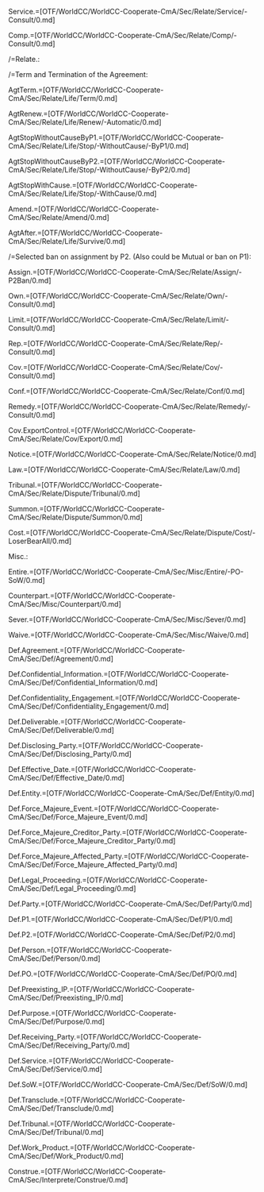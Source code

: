 Service.=[OTF/WorldCC/WorldCC-Cooperate-CmA/Sec/Relate/Service/-Consult/0.md]

Comp.=[OTF/WorldCC/WorldCC-Cooperate-CmA/Sec/Relate/Comp/-Consult/0.md]

/=Relate.:

/=Term and Termination of the Agreement:

AgtTerm.=[OTF/WorldCC/WorldCC-Cooperate-CmA/Sec/Relate/Life/Term/0.md]

AgtRenew.=[OTF/WorldCC/WorldCC-Cooperate-CmA/Sec/Relate/Life/Renew/-Automatic/0.md]

AgtStopWithoutCauseByP1.=[OTF/WorldCC/WorldCC-Cooperate-CmA/Sec/Relate/Life/Stop/-WithoutCause/-ByP1/0.md]

AgtStopWithoutCauseByP2.=[OTF/WorldCC/WorldCC-Cooperate-CmA/Sec/Relate/Life/Stop/-WithoutCause/-ByP2/0.md]

AgtStopWithCause.=[OTF/WorldCC/WorldCC-Cooperate-CmA/Sec/Relate/Life/Stop/-WithCause/0.md]

Amend.=[OTF/WorldCC/WorldCC-Cooperate-CmA/Sec/Relate/Amend/0.md]

AgtAfter.=[OTF/WorldCC/WorldCC-Cooperate-CmA/Sec/Relate/Life/Survive/0.md]

/=Selected ban on assignment by P2.  (Also could be Mutual or ban on P1):

Assign.=[OTF/WorldCC/WorldCC-Cooperate-CmA/Sec/Relate/Assign/-P2Ban/0.md]

Own.=[OTF/WorldCC/WorldCC-Cooperate-CmA/Sec/Relate/Own/-Consult/0.md]

Limit.=[OTF/WorldCC/WorldCC-Cooperate-CmA/Sec/Relate/Limit/-Consult/0.md]

Rep.=[OTF/WorldCC/WorldCC-Cooperate-CmA/Sec/Relate/Rep/-Consult/0.md]

Cov.=[OTF/WorldCC/WorldCC-Cooperate-CmA/Sec/Relate/Cov/-Consult/0.md]

Conf.=[OTF/WorldCC/WorldCC-Cooperate-CmA/Sec/Relate/Conf/0.md]

Remedy.=[OTF/WorldCC/WorldCC-Cooperate-CmA/Sec/Relate/Remedy/-Consult/0.md]

Cov.ExportControl.=[OTF/WorldCC/WorldCC-Cooperate-CmA/Sec/Relate/Cov/Export/0.md]

Notice.=[OTF/WorldCC/WorldCC-Cooperate-CmA/Sec/Relate/Notice/0.md]

Law.=[OTF/WorldCC/WorldCC-Cooperate-CmA/Sec/Relate/Law/0.md]

Tribunal.=[OTF/WorldCC/WorldCC-Cooperate-CmA/Sec/Relate/Dispute/Tribunal/0.md]

Summon.=[OTF/WorldCC/WorldCC-Cooperate-CmA/Sec/Relate/Dispute/Summon/0.md]

Cost.=[OTF/WorldCC/WorldCC-Cooperate-CmA/Sec/Relate/Dispute/Cost/-LoserBearAll/0.md]

Misc.:

Entire.=[OTF/WorldCC/WorldCC-Cooperate-CmA/Sec/Misc/Entire/-PO-SoW/0.md] 

Counterpart.=[OTF/WorldCC/WorldCC-Cooperate-CmA/Sec/Misc/Counterpart/0.md]

Sever.=[OTF/WorldCC/WorldCC-Cooperate-CmA/Sec/Misc/Sever/0.md]

Waive.=[OTF/WorldCC/WorldCC-Cooperate-CmA/Sec/Misc/Waive/0.md]

Def.Agreement.=[OTF/WorldCC/WorldCC-Cooperate-CmA/Sec/Def/Agreement/0.md]

Def.Confidential_Information.=[OTF/WorldCC/WorldCC-Cooperate-CmA/Sec/Def/Confidential_Information/0.md]

Def.Confidentiality_Engagement.=[OTF/WorldCC/WorldCC-Cooperate-CmA/Sec/Def/Confidentiality_Engagement/0.md]

Def.Deliverable.=[OTF/WorldCC/WorldCC-Cooperate-CmA/Sec/Def/Deliverable/0.md]

Def.Disclosing_Party.=[OTF/WorldCC/WorldCC-Cooperate-CmA/Sec/Def/Disclosing_Party/0.md]

Def.Effective_Date.=[OTF/WorldCC/WorldCC-Cooperate-CmA/Sec/Def/Effective_Date/0.md]

Def.Entity.=[OTF/WorldCC/WorldCC-Cooperate-CmA/Sec/Def/Entity/0.md]

Def.Force_Majeure_Event.=[OTF/WorldCC/WorldCC-Cooperate-CmA/Sec/Def/Force_Majeure_Event/0.md]

Def.Force_Majeure_Creditor_Party.=[OTF/WorldCC/WorldCC-Cooperate-CmA/Sec/Def/Force_Majeure_Creditor_Party/0.md]

Def.Force_Majeure_Affected_Party.=[OTF/WorldCC/WorldCC-Cooperate-CmA/Sec/Def/Force_Majeure_Affected_Party/0.md]

Def.Legal_Proceeding.=[OTF/WorldCC/WorldCC-Cooperate-CmA/Sec/Def/Legal_Proceeding/0.md]

Def.Party.=[OTF/WorldCC/WorldCC-Cooperate-CmA/Sec/Def/Party/0.md]

Def.P1.=[OTF/WorldCC/WorldCC-Cooperate-CmA/Sec/Def/P1/0.md]

Def.P2.=[OTF/WorldCC/WorldCC-Cooperate-CmA/Sec/Def/P2/0.md]

Def.Person.=[OTF/WorldCC/WorldCC-Cooperate-CmA/Sec/Def/Person/0.md]

Def.PO.=[OTF/WorldCC/WorldCC-Cooperate-CmA/Sec/Def/PO/0.md]

Def.Preexisting_IP.=[OTF/WorldCC/WorldCC-Cooperate-CmA/Sec/Def/Preexisting_IP/0.md]

Def.Purpose.=[OTF/WorldCC/WorldCC-Cooperate-CmA/Sec/Def/Purpose/0.md]

Def.Receiving_Party.=[OTF/WorldCC/WorldCC-Cooperate-CmA/Sec/Def/Receiving_Party/0.md]

Def.Service.=[OTF/WorldCC/WorldCC-Cooperate-CmA/Sec/Def/Service/0.md]

Def.SoW.=[OTF/WorldCC/WorldCC-Cooperate-CmA/Sec/Def/SoW/0.md]

Def.Transclude.=[OTF/WorldCC/WorldCC-Cooperate-CmA/Sec/Def/Transclude/0.md]

Def.Tribunal.=[OTF/WorldCC/WorldCC-Cooperate-CmA/Sec/Def/Tribunal/0.md]

Def.Work_Product.=[OTF/WorldCC/WorldCC-Cooperate-CmA/Sec/Def/Work_Product/0.md]

Construe.=[OTF/WorldCC/WorldCC-Cooperate-CmA/Sec/Interprete/Construe/0.md]
